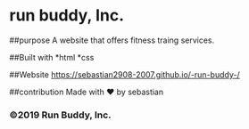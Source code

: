 # run buddy, Inc.

##purpose
A website that offers fitness traing services.

##Built with
*html
*css

##Website
https://sebastian2908-2007.github.io/-run-buddy-/

##contribution
Made with ❤️ by sebastian

### ©️2019 Run Buddy, Inc.

